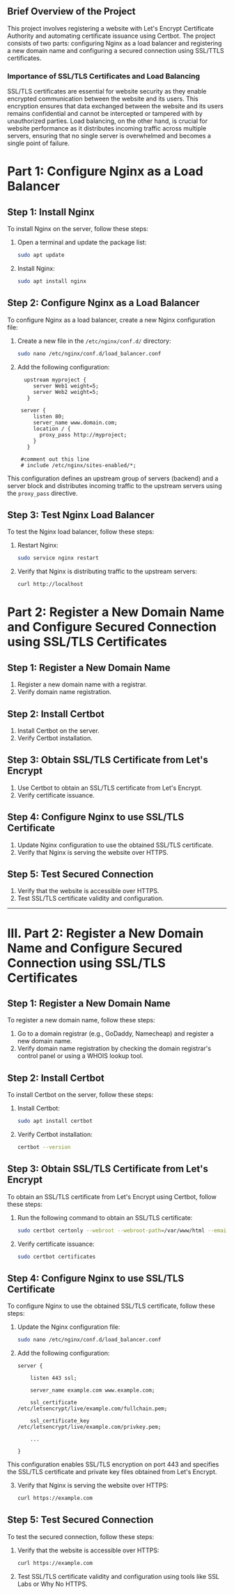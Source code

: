 

## Brief Overview of the Project

This project involves registering a website with Let's Encrypt Certificate Authority and automating certificate issuance using Certbot. The project consists of two parts: configuring Nginx as a load balancer and registering a new domain name and configuring a secured connection using SSL/TTLS certificates.

### Importance of SSL/TLS Certificates and Load Balancing

SSL/TLS certificates are essential for website security as they enable encrypted communication between the website and its users. This encryption ensures that data exchanged between the website and its users remains confidential and cannot be intercepted or tampered with by unauthorized parties. Load balancing, on the other hand, is crucial for website performance as it distributes incoming traffic across multiple servers, ensuring that no single server is overwhelmed and becomes a single point of failure.

# Part 1: Configure Nginx as a Load Balancer
## Step 1: Install Nginx

To install Nginx on the server, follow these steps:

1. Open a terminal and update the package list:
   ```bash
   sudo apt update
   ```
2. Install Nginx:
   ```bash
   sudo apt install nginx
   ```

## Step 2: Configure Nginx as a Load Balancer

To configure Nginx as a load balancer, create a new Nginx configuration file:

1. Create a new file in the `/etc/nginx/conf.d/` directory:
   ```bash
   sudo nano /etc/nginx/conf.d/load_balancer.conf
   ```
2. Add the following configuration:
   ```nginx
     upstream myproject {
        server Web1 weight=5;
        server Web2 weight=5;
      }
    
    server {
        listen 80;
        server_name www.domain.com;
        location / {
          proxy_pass http://myproject;
        }
      }
    
    #comment out this line
    # include /etc/nginx/sites-enabled/*;
   ```

This configuration defines an upstream group of servers (backend) and a server block and distributes incoming traffic to the upstream servers using the `proxy_pass` directive.

## Step 3: Test Nginx Load Balancer

To test the Nginx load balancer, follow these steps:

1. Restart Nginx:
   ```bash
   sudo service nginx restart
   ```
2. Verify that Nginx is distributing traffic to the upstream servers:
   ```bash
   curl http://localhost
   ```




# Part 2: Register a New Domain Name and Configure Secured Connection using SSL/TLS Certificates

## Step 1: Register a New Domain Name

1. Register a new domain name with a registrar.
2. Verify domain name registration.

## Step 2: Install Certbot

1. Install Certbot on the server.
2. Verify Certbot installation.

## Step 3: Obtain SSL/TLS Certificate from Let's Encrypt

1. Use Certbot to obtain an SSL/TLS certificate from Let's Encrypt.
2. Verify certificate issuance.

## Step 4: Configure Nginx to use SSL/TLS Certificate

1. Update Nginx configuration to use the obtained SSL/TLS certificate.
2. Verify that Nginx is serving the website over HTTPS.

## Step 5: Test Secured Connection

1. Verify that the website is accessible over HTTPS.
2. Test SSL/TLS certificate validity and configuration.

---

# III. Part 2: Register a New Domain Name and Configure Secured Connection using SSL/TLS Certificates

## Step 1: Register a New Domain Name

To register a new domain name, follow these steps:

1. Go to a domain registrar (e.g., GoDaddy, Namecheap) and register a new domain name.
2. Verify domain name registration by checking the domain registrar's control panel or using a WHOIS lookup tool.

## Step 2: Install Certbot

To install Certbot on the server, follow these steps:

1. Install Certbot:
   ```bash
   sudo apt install certbot
   ```
2. Verify Certbot installation:
   ```bash
   certbot --version
   ```

## Step 3: Obtain SSL/TLS Certificate from Let's Encrypt

To obtain an SSL/TLS certificate from Let's Encrypt using Certbot, follow these steps:

1. Run the following command to obtain an SSL/TLS certificate:
   ```bash
   sudo certbot certonly --webroot --webroot-path=/var/www/html --email your_email@example.com --agree-tos --non-interactive --expand --domains -d example.com,www.example.com
   ```
2. Verify certificate issuance:
   ```bash
   sudo certbot certificates
   ```

## Step 4: Configure Nginx to use SSL/TLS Certificate

To configure Nginx to use the obtained SSL/TLS certificate, follow these steps:

1. Update the Nginx configuration file:
   ```bash
   sudo nano /etc/nginx/conf.d/load_balancer.conf
   ```
2. Add the following configuration:
   ```nginx
   server {

       listen 443 ssl;

       server_name example.com www.example.com;

       ssl_certificate /etc/letsencrypt/live/example.com/fullchain.pem;

       ssl_certificate_key /etc/letsencrypt/live/example.com/privkey.pem;

       ...

   }
   ```

This configuration enables SSL/TLS encryption on port 443 and specifies the SSL/TLS certificate and private key files obtained from Let's Encrypt.

3. Verify that Nginx is serving the website over HTTPS:
   ```bash
   curl https://example.com
   ```

## Step 5: Test Secured Connection

To test the secured connection, follow these steps:

1. Verify that the website is accessible over HTTPS:
   ```bash
   curl https://example.com
   ```
2. Test SSL/TLS certificate validity and configuration using tools like SSL Labs or Why No HTTPS.
